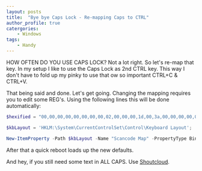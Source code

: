 ```yaml
---
layout: posts
title:  "Bye bye Caps Lock - Re-mapping Caps to CTRL"
author_profile: true
catergories:
    - Windows
tags:
    - Handy
---
```


HOW OFTEN DO YOU USE CAPS LOCK? Not a lot right. So let's re-map that key. In my setup I like to use the Caps Lock as 2nd CTRL key. This way I don't have to fold up my pinky to use that ow so important CTRL+C & CTRL+V.

That being said and done. Let's get going. Changing the mapping requires you to edit some REG's. Using the following lines this will be done automatically:

~~~~ powershell
$hexified = "00,00,00,00,00,00,00,00,02,00,00,00,1d,00,3a,00,00,00,00,00".Split(',') | % { "0x$_"};

$kbLayout = 'HKLM:\System\CurrentControlSet\Control\Keyboard Layout';

New-ItemProperty -Path $kbLayout -Name "Scancode Map" -PropertyType Binary -Value ([byte[]]$hexified);
~~~~

After that a quick reboot loads up the new defaults.

And hey, if you still need some text in ALL CAPS. Use [Shoutcloud](http://shoutcloud.io/).